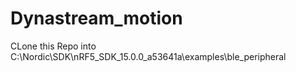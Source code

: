 # Dynastream_motion
CLone this Repo into C:\Nordic\SDK\nRF5_SDK_15.0.0_a53641a\examples\ble_peripheral